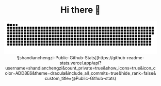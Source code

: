<center><h1>Hi there 👋</h1></center>

<picture>
  <source media="(prefers-color-scheme: dark)" srcset="https://raw.githubusercontent.com/shandianchengzi/shandianchengzi/output/github-contribution-grid-snake-dark.svg">
  <source media="(prefers-color-scheme: light)" srcset="https://raw.githubusercontent.com/shandianchengzi/shandianchengzi/output/github-contribution-grid-snake.svg">
  <img alt="_generated with [Platane/snk](https://github.com/Platane/snk)_" src="https://raw.githubusercontent.com/shandianchengzi/shandianchengzi/output/github-contribution-grid-snake.svg">
</picture>

<center>![shandianchengzi-Public-Github-Stats](https://github-readme-stats.vercel.app/api?username=shandianchengzi&count_private=true&show_icons=true&icon_color=ADD8E6&theme=dracula&include_all_commits=true&hide_rank=false&custom_title=@Public-Github-stats)</center>

